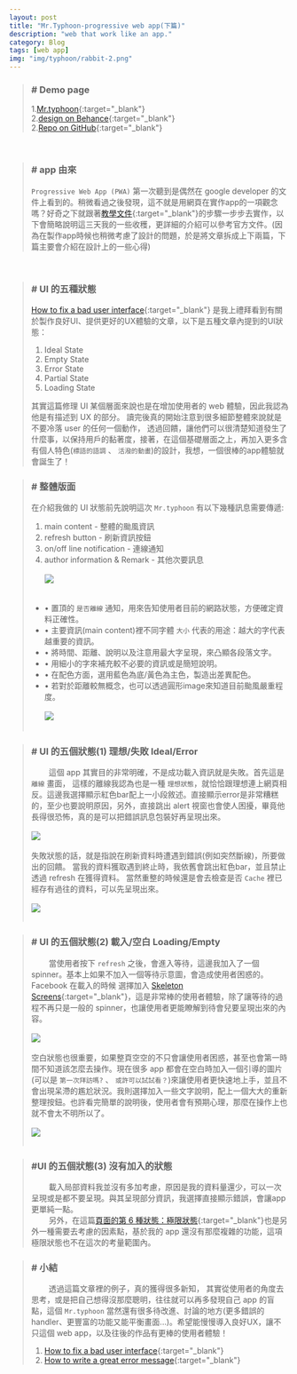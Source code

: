 ```yaml
---
layout: post
title: "Mr.Typhoon-progressive web app(下篇)"
description: "web that work like an app."
category: Blog
tags: [web app]
img: "img/typhoon/rabbit-2.png"
---
```


>### # Demo page
> 1.[Mr.typhoon](https://quote-b781f.firebaseapp.com/ "Title"){:target="_blank"}<br/>
> 2.[design on Behance](https://www.behance.net/gallery/42925577/Mrtyphoon "Title"){:target="_blank"}<br>
> 2.[Repo on GitHub](https://github.com/lichin-lin/typhoonPWA "Title"){:target="_blank"}

<br>

>### # app 由來
> ```Progressive Web App (PWA)``` 第一次聽到是偶然在 google developer 的文件上看到的。稍微看過之後發現，這不就是用網頁在實作app的一項觀念嗎？好奇之下就跟著[教學文件](https://developers.google.com/web/fundamentals/getting-started/your-first-progressive-web-app/?hl=en "title"){:target="_blank"}的步驟一步步去實作，以下會簡略說明這三天我的一些收穫，更詳細的介紹可以參考官方文件。(因為在製作app時候也稍微考慮了設計的問題，於是將文章拆成上下兩篇，下篇主要會介紹在設計上的一些心得)

<br>

>### # UI 的五種狀態
> [How to fix a bad user interface](http://scotthurff.com/posts/why-your-user-interface-is-awkward-youre-ignoring-the-ui-stack "Title"){:target="_blank"} 是我上禮拜看到有關於製作良好UI、提供更好的UX體驗的文章，以下是五種文章內提到的UI狀態：
>
> 1. Ideal State
> 2. Empty State
> 3. Error State
> 4. Partial State
> 5. Loading State
>
> 其實這篇修理 UI 某個層面來說也是在增加使用者的 web 體驗，因此我認為他是有描述到 UX 的部分。
> 讀完後真的開始注意到很多細節整體來說就是不要冷落 user 的任何一個動作，
> 透過回饋，讓他們可以很清楚知道發生了什麼事，以保持用戶的黏著度，接著，在這個基礎層面之上，再加入更多含有個人特色(```標語的語調``` 、 ```活潑的動畫```)的設計，我想，一個很棒的app體驗就會誕生了！

>
>### # 整體版面
>在介紹我做的 UI 狀態前先說明這次 ```Mr.typhoon``` 有以下幾種訊息需要傳遞:
>
> 1. main content - 整體的颱風資訊
> 2. refresh button - 刷新資訊按鈕
> 3. on/off line notification - 連線通知
> 4. author information & Remark - 其他次要訊息
> <br><br><img src="/img/typhoon/total-app.png"/><br><br>
> 
> * • 置頂的 ```是否離線``` 通知，用來告知使用者目前的網路狀態，方便確定資料正確性。
> * • 主要資訊(main content)裡不同字體 ```大小``` 代表的用途：越大的字代表越重要的資訊。
> * • 將時間、距離、說明以及注意用最大字呈現，來凸顯各段落文字。
> * • 用細小的字來補充較不必要的資訊或是簡短說明。
> * • 在配色方面，選用藍色為底/黃色為主色，製造出差異配色。
> * • 若對於距離較無概念，也可以透過圓形image來知道目前颱風嚴重程度。
> <br><br><img src="/img/typhoon/3state.png"/><br><br>

>### # UI 的五個狀態(1) 理想/失敗 Ideal/Error
>&nbsp;&nbsp;&nbsp;&nbsp;&nbsp;&nbsp;&nbsp;&nbsp;這個 app 其實目的非常明確，不是成功載入資訊就是失敗。首先這是 ```離線``` 畫面，
> 這樣的離線我認為也是一種 ```理想狀態```，就恰恰跟理想連上網頁相反。這邊我選擇顯示紅色bar配上一小段敘述。直接顯示error是非常糟糕的，至少也要說明原因，另外，直接跳出 alert 視窗也會使人困擾，畢竟他長得很恐怖，真的是可以把錯誤訊息包裝好再呈現出來。
> <br><br><img src="/img/typhoon/state-offline.gif"/><br><br>
> 失敗狀態的話，就是指說在刷新資料時遭遇到錯誤(例如突然斷線)，所要做出的回饋。
> 當我的資料獲取遇到終止時，我依舊會跳出紅色bar，並且禁止透過 refresh 在獲得資料。
> 當然重整的時候還是會去檢查是否 ```Cache``` 裡已經存有過往的資料，可以先呈現出來。
> <br><br><img src="/img/typhoon/state-loadingFail.gif"/><br><br>
>

>### # UI 的五個狀態(2) 載入/空白 Loading/Empty
>&nbsp;&nbsp;&nbsp;&nbsp;&nbsp;&nbsp;&nbsp;&nbsp;當使用者按下 ```refresh``` 之後，會進入等待，這邊我加入了一個 spinner。基本上如果不加入一個等待示意圖，會造成使用者困惑的。 Facebook 在載入的時候
選擇加入 [Skeleton Screens](https://www.sitepoint.com/how-to-speed-up-your-ux-with-skeleton-screens/ "title"){:target="_blank"}，這是非常棒的使用者體驗，除了讓等待的過程不再只是一般的 spinner，也讓使用者更能瞭解到待會兒要呈現出來的內容。
> <br><br><img src="/img/typhoon/state-loading.gif"/><br><br>
> 空白狀態也很重要，如果整頁空空的不只會讓使用者困惑，甚至也會第一時間不知道該怎麼去操作。現在很多 app 都會在空白時加入一個引導的圖片(可以是 ```第一次拜訪嗎?``` 、 ```或許可以試試看？```)來讓使用者更快速地上手，並且不會出現呆滯的尷尬狀況。我則選擇加入一些文字說明，配上一個大大的重新整理按鈕。也許看完簡單的說明後，使用者會有預期心理，那麼在操作上也就不會太不明所以了。
> <br><br><img src="/img/typhoon/state-init.gif"/><br><br>
>

>### #UI 的五個狀態(3) 沒有加入的狀態
>&nbsp;&nbsp;&nbsp;&nbsp;&nbsp;&nbsp;&nbsp;&nbsp;載入局部資料我並沒有多加考慮，原因是我的資料量還少，可以一次呈現或是都不要呈現。與其呈現部分資訊，我選擇直接顯示錯誤，會讓app更單純一點。
><br>
>&nbsp;&nbsp;&nbsp;&nbsp;&nbsp;&nbsp;&nbsp;&nbsp;另外，在這篇[頁面的第 6 種狀態：極限狀態](http://blog.akanelee.me/posts/384307-sixth-state-of-the-page-maximum-state/ "title"){:target="_blank"}也是另外一種需要去考慮的因素點，基於我的 app 還沒有那麼複雜的功能，這項極限狀態也不在這次的考量範圍內。


>### # 小結
>&nbsp;&nbsp;&nbsp;&nbsp;&nbsp;&nbsp;&nbsp;&nbsp;透過這篇文章裡的例子，真的獲得很多新知，
> 其實從使用者的角度去思考，或是把自己想得沒那麼聰明，往往就可以再多發現自己 app 的盲點，這個 ```Mr.typhoon``` 當然還有很多待改進、討論的地方(更多錯誤的handler、更豐富的功能又能平衡畫面...)。希望能慢慢導入良好UX，讓不只這個 web app，以及往後的作品有更棒的使用者體驗！
>
>1.    [How to fix a bad user interface](http://scotthurff.com/posts/why-your-user-interface-is-awkward-youre-ignoring-the-ui-stack "Title"){:target="_blank"}
>2.    [How to write a great error message](https://medium.com/@thomasfuchs/how-to-write-an-error-message-883718173322#.nzfz1q374 "Title"){:target="_blank"}

